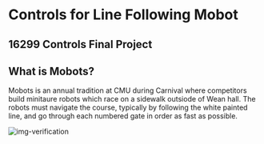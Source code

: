 # Controls for Line Following Mobot
## 16299 Controls Final Project

## What is Mobots?
Mobots is an annual tradition at CMU during Carnival where competitors build minitaure robots which race on a sidewalk outsiode of Wean hall. The robots must navigate the course, typically by following the white painted line, and go through each numbered gate in order as fast as possible.

<img class="img-fluid" src="./img/image_387.jpg" alt="img-verification">
